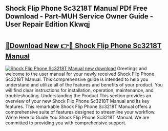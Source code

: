 ## Shock Flip Phone Sc3218T Manual PDf Free Download - Part-MUH Service Owner Guide - User Repair Edition Kkwqj

# <h2><a href="http://bc29780.oget.top/?id=Shock+Flip+Phone+Sc3218T+Manual">🔗Download New 👉🔴 Shock Flip Phone Sc3218T Manual</a></h2>

[![Shock Flip Phone Sc3218T Manual new download](https://i.imgur.com/5g1atiW.png)](http://bc29780.oget.top/?id=Shock+Flip+Phone+Sc3218T+Manual)
Greetings and welcome to the user manual for your newly received Shock Flip Phone Sc3218T Manual. This comprehensive guide is intended to help you understand and utilize all of the features and benefits of your product. You will find clear instructions for installation, operation, maintenance, and troubleshooting. Understanding the Product This section provides an overview of your new Shock Flip Phone Sc3218T Manual and its key features. This remarkable Shock Flip Phone Sc3218T Manual offers a comprehensive suite of features designed to streamline your workflow. We're Here to Guide You Shock Flip Phone Sc3218T Manual. We are committed to providing you with comprehensive support.
